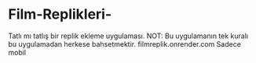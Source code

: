 ﻿# Film-Replikleri-
 Tatlı mı tatlış bir replik ekleme uygulaması. NOT: Bu uygulamanın tek kuralı bu uygulamadan herkese bahsetmektir.
 filmreplik.onrender.com
 Sadece mobil 
